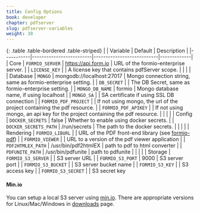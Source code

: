 ```yaml
---
title: Config Options
book: developer
chapter: pdfserver
slug: pdfserver-variables
weight: 30
---
```

{: .table .table-bordered .table-striped}
|           |  Variable               | Default                   | Description |
|-----------|-------------------------|---------------------------|-------------|
| Core      | `FORMIO_SERVER`         | https://api.form.io       | URL of the formio-enterprise server.
|           | `LICENSE_KEY`           |                           | A license key that contains pdfServer scope.
|           |                         |                           |
| Database  | `MONGO`                 | mongodb://localhost:27017 | Mongo connection string, same as formio-enterprise setting.
|           | `DB_SECRET`             |                           | The DB Secret, same as formio-enterprise setting.
|           | `MONGO_DB_NAME`         | formio                    | Mongo database name, if using localhost
|           | `MONGO_SA`              |                           | SA certificate if using SSL DB connection
|           | `FORMIO_PDF_PROJECT`    |                           | If not using mongo, the url of the project containing the pdf resource.
|           | `FORMIO_PDF_APIKEY`     |                           | If not using mongo, an api key for the project containing the pdf resource.
|           |                         |                           |
| Config    | `DOCKER_SECRETS`        | false                     | Whether to enable using docker secrets.
|           | `DOCKER_SECRETS_PATH`   | /run/secrets              | The path to the docker secrets.
|           |                         |                           |
| Rendering | `FORMIO_LIBURL`         |                           | URL of the PDF front-end library (see [formio-pdf](https://github.com/formio/formio-pdf))
|           | `FORMIO_VIEWER`         |                           | URL to a version of the pdf viewer application
|           | `PDF2HTMLEX_PATH`       | /usr/bin/pdf2htmlEX       | path to pdf to html converter
|           | `PDFUNITE_PATH`         | /usr/bin/pdfunite         | path to pdfunite
|           |                         |                           |
| Storage   | `FORMIO_S3_SERVER`      |                           | S3 server URL
|           | `FORMIO_S3_PORT`        | 9000                      | S3 server port
|           | `FORMIO_S3_BUCKET`      |                           | S3 server bucket name
|           | `FORMIO_S3_KEY`         |                           | S3 access key
|           | `FORMIO_S3_SECRET`      |                           | S3 secret key

#### Min.io
You can setup a local S3 server using [min.io](https://min.io/).
There are appropriate versions for Linux/Mac/Windows in [downloads](https://min.io/download) page.
